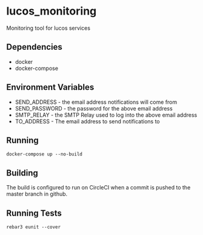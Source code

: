 # lucos_monitoring
Monitoring tool for lucos services

## Dependencies
* docker
* docker-compose

## Environment Variables

* SEND_ADDRESS - the email address notifications will come from
* SEND_PASSWORD - the password for the above email address
* SMTP_RELAY - the SMTP Relay used to log into the above email address
* TO_ADDRESS - The email address to send notifications to

## Running
`docker-compose up --no-build`

## Building
The build is configured to run on CircleCI when a commit is pushed to the master branch in github.

## Running Tests
`rebar3 eunit --cover`
